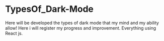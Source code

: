 # TypesOf_Dark-Mode
Here will be developed the types of dark mode that my mind and my ability allow! Here i will register my progress and improvement. Everything using React js.
